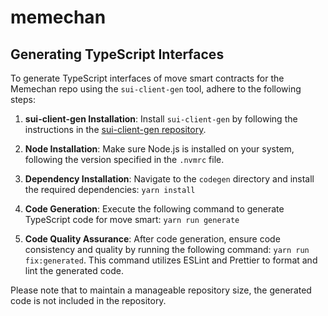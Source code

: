 # memechan



## Generating TypeScript Interfaces

To generate TypeScript interfaces of move smart contracts for the Memechan repo using the `sui-client-gen` tool, adhere to the following steps:

1. **sui-client-gen Installation**: Install `sui-client-gen` by following the instructions in the [sui-client-gen repository](https://github.com/kunalabs-io/sui-client-gen).

2. **Node Installation**: Make sure Node.js is installed on your system, following the version specified in the `.nvmrc` file.

3. **Dependency Installation**: Navigate to the `codegen` directory and install the required dependencies: `yarn install`

4. **Code Generation**: Execute the following command to generate TypeScript code for move smart: `yarn run generate`

5. **Code Quality Assurance**: After code generation, ensure code consistency and quality by running the following command: `yarn run fix:generated`. This command utilizes ESLint and Prettier to format and lint the generated code.

Please note that to maintain a manageable repository size, the generated code is not included in the repository.